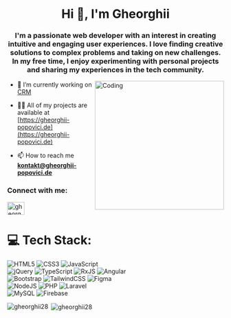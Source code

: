 <h1 align="center">Hi 👋, I'm Gheorghii</h1>
<h3 align="center">I'm a passionate web developer with an interest in creating intuitive and engaging user experiences. I love finding creative solutions to complex problems and taking on new challenges. In my free time, I enjoy experimenting with personal projects and sharing my experiences in the tech community.</h3>

<a href="https://gheorghii-popovici.de" target="blank"><img align="right" alt="Coding" width="300"  src="https://user-images.githubusercontent.com/74038190/229223263-cf2e4b07-2615-4f87-9c38-e37600f8381a.gif"></a>

- 🔭 I’m currently working on [CRM](https://github.com/Gheorghii28/CRM)

- 👨‍💻 All of my projects are available at [https://gheorghii-popovici.de](https://gheorghii-popovici.de)

- 📫 How to reach me **kontakt@gheorghii-popovici.de**

<h3 align="left">Connect with me:</h3>
<p align="left">
<a href="https://linkedin.com/in/gheorghii-popovici" target="blank"><img align="center" src="https://raw.githubusercontent.com/rahuldkjain/github-profile-readme-generator/master/src/images/icons/Social/linked-in-alt.svg" alt="gheorghii-popovici" height="30" width="40" /></a>
</p>

# 💻 Tech Stack:
![HTML5](https://img.shields.io/badge/html5-%23E34F26.svg?style=for-the-badge&logo=html5&logoColor=white) 
![CSS3](https://img.shields.io/badge/css3-%231572B6.svg?style=for-the-badge&logo=css3&logoColor=white) 
![JavaScript](https://img.shields.io/badge/javascript-%23323330.svg?style=for-the-badge&logo=javascript&logoColor=%23F7DF1E)
</br>
![jQuery](https://img.shields.io/badge/jquery-%230769AD.svg?style=for-the-badge&logo=jquery&logoColor=white)
![TypeScript](https://img.shields.io/badge/typescript-%23007ACC.svg?style=for-the-badge&logo=typescript&logoColor=white)
![RxJS](https://img.shields.io/badge/rxjs-%23B7178C.svg?style=for-the-badge&logo=reactivex&logoColor=white)
![Angular](https://img.shields.io/badge/angular-%23DD0031.svg?style=for-the-badge&logo=angular&logoColor=white)
</br>
![Bootstrap](https://img.shields.io/badge/bootstrap-%238511FA.svg?style=for-the-badge&logo=bootstrap&logoColor=white)
![TailwindCSS](https://img.shields.io/badge/tailwindcss-%2338B2AC.svg?style=for-the-badge&logo=tailwind-css&logoColor=white)
![Figma](https://img.shields.io/badge/figma-%23F24E1E.svg?style=for-the-badge&logo=figma&logoColor=white)
</br>
![NodeJS](https://img.shields.io/badge/node.js-6DA55F?style=for-the-badge&logo=node.js&logoColor=white)
![PHP](https://img.shields.io/badge/php-%23777BB4.svg?style=for-the-badge&logo=php&logoColor=white)
![Laravel](https://img.shields.io/badge/laravel-%23FF2D20.svg?style=for-the-badge&logo=laravel&logoColor=white)
</br>
![MySQL](https://img.shields.io/badge/mysql-4479A1.svg?style=for-the-badge&logo=mysql&logoColor=white)
![Firebase](https://img.shields.io/badge/firebase-a08021?style=for-the-badge&logo=firebase&logoColor=ffcd34) 

<p><img align="left" src="https://github-readme-stats.vercel.app/api/top-langs?username=gheorghii28&show_icons=true&locale=en&layout=compact&theme=tokyonight" alt="gheorghii28" /></p>

<p>&nbsp;<img align="center" src="https://github-readme-stats.vercel.app/api?username=gheorghii28&show_icons=true&locale=en&theme=tokyonight" alt="gheorghii28" /></p>
